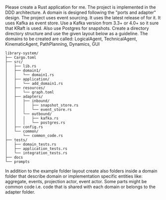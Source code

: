 Please create a Rust application for me. 
The project is implemented in the DDD architecture. A domain is designed following the "ports and adapter" design.
The project uses event sourcing. It uses the latest release of for it. It uses Kafka as event store. Use a Kafka version from 3.3+ or 4.0+ so it sure that KRaft is used.
Also use Postgres for snapshots.
Create a directory directory structure and use the given layout below as a guideline.
The domains to be created are called: LogicalAgent, TechnicalAgent, KinematicAgent, PathPlanning, Dynamics, GUI 

```
library-system/
├── Cargo.toml
├── src/
│   ├── lib.rs
│   ├── domain1/
│   │   └── domain1.rs
│   ├── application/
│   │   └── add_domain1.rs
│   ├── resources/
│   │   └── graph.toml
│   ├── adapters/
│   │   ├── inbound/
│   │   │   ├── snapshot_store.rs 
│   │   │   └── event_store.rs
│   │   └── outbound/
│   │   │   ├── kafka.rs 
│   │   │   └── postgres.rs
│   ├── config.rs
│   └── common/
│       └── common_code.rs
├── tests/
│   ├── domain_tests.rs
│   ├── application_tests.rs
│   └── integration_tests.rs
├── docs
└── prompts
```

In addition to the example folder layout create also folders inside a domain folder that describe domain or implementation specific entities like: aggregate, events, projection actor, event actor. Some parts might  be common code i.e. code that is shared with each domain or belongs to the adapter folder.  

